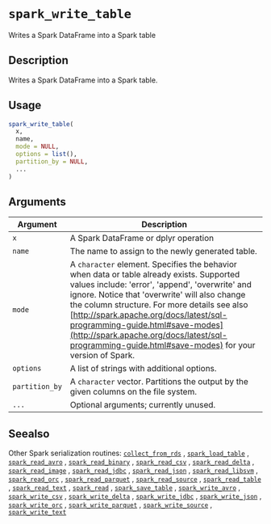 # `spark_write_table`

Writes a Spark DataFrame into a Spark table


## Description

Writes a Spark DataFrame into a Spark table.


## Usage

```r
spark_write_table(
  x,
  name,
  mode = NULL,
  options = list(),
  partition_by = NULL,
  ...
)
```


## Arguments

Argument      |Description
------------- |----------------
`x`     |     A Spark DataFrame or dplyr operation
`name`     |     The name to assign to the newly generated table.
`mode`     |     A `character` element. Specifies the behavior when data or table already exists. Supported values include: 'error', 'append', 'overwrite' and ignore. Notice that 'overwrite' will also change the column structure.  For more details see also [http://spark.apache.org/docs/latest/sql-programming-guide.html#save-modes](http://spark.apache.org/docs/latest/sql-programming-guide.html#save-modes)  for your version of Spark.
`options`     |     A list of strings with additional options.
`partition_by`     |     A `character` vector. Partitions the output by the given columns on the file system.
`...`     |     Optional arguments; currently unused.


## Seealso

Other Spark serialization routines:
 [`collect_from_rds`](#collectfromrds) ,
 [`spark_load_table`](#sparkloadtable) ,
 [`spark_read_avro`](#sparkreadavro) ,
 [`spark_read_binary`](#sparkreadbinary) ,
 [`spark_read_csv`](#sparkreadcsv) ,
 [`spark_read_delta`](#sparkreaddelta) ,
 [`spark_read_image`](#sparkreadimage) ,
 [`spark_read_jdbc`](#sparkreadjdbc) ,
 [`spark_read_json`](#sparkreadjson) ,
 [`spark_read_libsvm`](#sparkreadlibsvm) ,
 [`spark_read_orc`](#sparkreadorc) ,
 [`spark_read_parquet`](#sparkreadparquet) ,
 [`spark_read_source`](#sparkreadsource) ,
 [`spark_read_table`](#sparkreadtable) ,
 [`spark_read_text`](#sparkreadtext) ,
 [`spark_read`](#sparkread) ,
 [`spark_save_table`](#sparksavetable) ,
 [`spark_write_avro`](#sparkwriteavro) ,
 [`spark_write_csv`](#sparkwritecsv) ,
 [`spark_write_delta`](#sparkwritedelta) ,
 [`spark_write_jdbc`](#sparkwritejdbc) ,
 [`spark_write_json`](#sparkwritejson) ,
 [`spark_write_orc`](#sparkwriteorc) ,
 [`spark_write_parquet`](#sparkwriteparquet) ,
 [`spark_write_source`](#sparkwritesource) ,
 [`spark_write_text`](#sparkwritetext)


